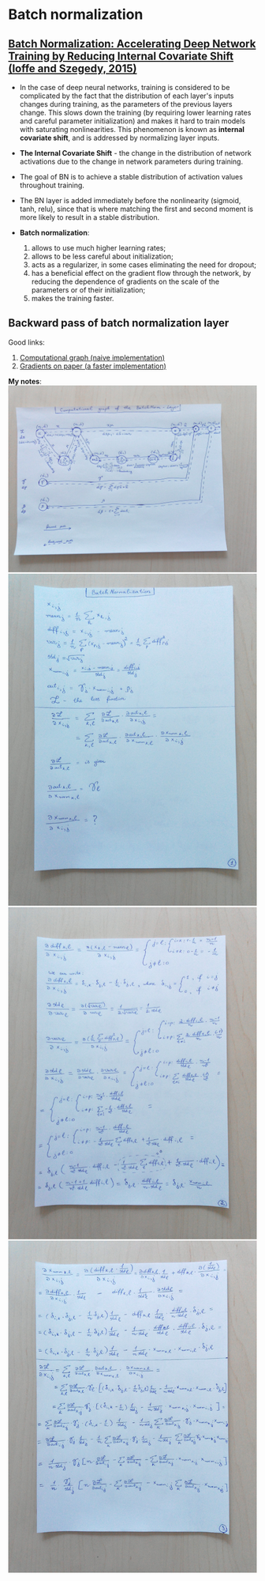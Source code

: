 # Batch normalization

## [Batch Normalization: Accelerating Deep Network Training by Reducing Internal Covariate Shift (Ioffe and Szegedy, 2015)](https://arxiv.org/abs/1502.03167)
* In the case of deep neural networks, training is considered to be complicated by the fact that the distribution of each layer's inputs changes during training, as the parameters of the previous layers change.
This slows down the training (by requiring lower learning rates and careful parameter initialization) and makes it hard to train models with saturating nonlinearities. This phenomenon is known as __internal covariate shift__, and is addressed by normalizing layer inputs.

* __The Internal Covariate Shift__ - the change in the distribution of network activations due to the change in network parameters during training.

* The goal of BN is to achieve a stable distribution of activation values throughout training.

* The BN layer is added immediately before the nonlinearity (sigmoid, tanh, relu), since that is where matching the first and second moment is more likely to result in a stable distribution.

* __Batch normalization__:  
   1. allows to use much higher learning rates;
   2. allows to be less careful about initialization;
   3. acts as a regularizer, in some cases eliminating the need for dropout;
   4. has a beneficial effect on the gradient flow through the network, by reducing the dependence of gradients on the scale of the parameters or of their initialization;
   5. makes the training faster.

## Backward pass of batch normalization layer
Good links:  
1. [Computational graph (naive implementation)](https://kratzert.github.io/2016/02/12/understanding-the-gradient-flow-through-the-batch-normalization-layer.html)
2. [Gradients on paper (a faster implementation)](http://cthorey.github.io/backpropagation/)

**My notes**:  
![batch_norm_computational_graph](./images/batch_norm_computational_graph.jpg)  
![batch_norm_1](./images/batch_norm_1.jpg)  
![batch_norm_2](./images/batch_norm_2.jpg)  
![batch_norm_3](./images/batch_norm_3.jpg)
